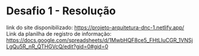 # Desafio 1 - Resolução
link do site disponibilizado: https://projeto-arquitetura-dnc-1.netlify.app/ <br>
Link da planilha de registro de informação: https://docs.google.com/spreadsheets/d/1MwbHQF8ce5_FHtLIuCGR_1VNSjLgQu5R_nR_QTHGVcQ/edit?gid=0#gid=0
